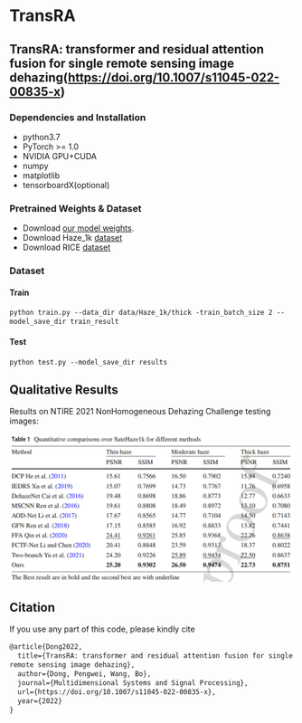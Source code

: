 # TransRA
## TransRA: transformer and residual attention fusion for single remote sensing image dehazing(https://doi.org/10.1007/s11045-022-00835-x)
### Dependencies and Installation

* python3.7
* PyTorch >= 1.0
* NVIDIA GPU+CUDA
* numpy
* matplotlib
* tensorboardX(optional)

### Pretrained Weights & Dataset

- Download [our model weights](https://drive.google.com/drive/folders/14waVgVo22oNGphUfE2yeXaNm6lJhGih_).
- Download Haze_1k [dataset](https://drive.google.com/drive/folders/1eeBA2V_l9-evSJ0XWhRAww6ftweq8hU_?usp=sharing)
- Download RICE [dataset](https://drive.google.com/drive/folders/1eeBA2V_l9-evSJ0XWhRAww6ftweq8hU_?usp=sharing)

### Dataset


#### Train
```shell
python train.py --data_dir data/Haze_1k/thick -train_batch_size 2 --model_save_dir train_result
```

#### Test
 ```shell
python test.py --model_save_dir results
 ```
 
 ## Qualitative Results

Results on NTIRE 2021 NonHomogeneous Dehazing Challenge testing images:

<div style="text-align: center">
<img alt="" src="/images/thick.png" style="display: inline-block;" />
</div>

## Citation

If you use any part of this code, please kindly cite

```
@article{Dong2022,
  title={TransRA: transformer and residual attention fusion for single remote sensing image dehazing},
  author={Dong, Pengwei, Wang, Bo},
  journal={Multidimensional Systems and Signal Processing},
  url={https://doi.org/10.1007/s11045-022-00835-x},
  year={2022}
}
```

